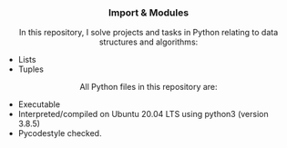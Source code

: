 <h3 align="center">Import & Modules</h3>
<p align="center">In this repository, I solve projects and tasks in Python relating to data structures and algorithms:
<ul>
<li>Lists</li>
<li>Tuples</li>
</ul>
</p>
<p align="center">All Python files in this repository are:</p>
<ul>
<li>Executable</li>
<li>Interpreted/compiled on Ubuntu 20.04 LTS using python3 (version 3.8.5)</li>
<li>Pycodestyle checked.</li>
</ul>

